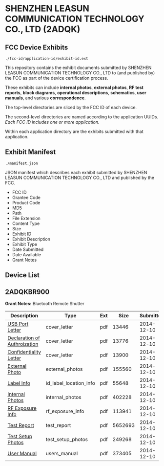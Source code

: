 # SHENZHEN LEASUN COMMUNICATION TECHNOLOGY CO., LTD (2ADQK)
## FCC Device Exhibits

```
./fcc-id/application-id/exhibit-id.ext
```

This repository contains the exhibit documents submitted by SHENZHEN LEASUN COMMUNICATION TECHNOLOGY CO., LTD to (and published by) the FCC as part of the device certification process.

These exhibits can include **internal photos**, **external photos**, **RF test reports**, **block diagrams**, **operational descriptions**, **schematics**, **user manuals**, and various **correspondence**.

The top-level directories are sliced by the FCC ID of each device.

The second-level directories are named according to the application UUIDs. *Each FCC ID includes one or more application.*

Within each application directory are the exhibits submitted with that application. 

## Exhibit Manifest

```
./manifest.json
```

JSON manifest which describes each exhibit submitted by SHENZHEN LEASUN COMMUNICATION TECHNOLOGY CO., LTD and published by the FCC.

- FCC ID
- Grantee Code
- Product Code
- MD5
- Path
- File Extension
- Content Type
- Size
- Exhibit ID
- Exhibit Description
- Exhibit Type
- Date Submitted
- Date Available
- Grant Notes

## Device List
## 2ADQKBR900
**Grant Notes:** Bluetooth Remote Shutter

| Description | Type | Ext | Size | Submitted | Available |
| ----------- | ---- | --- | ---- | --------- | --------- |
| [USB Port Letter](2ADQKBR900/962bfb1ff4977599eb0264a12302e5d8/2468603.pdf) | cover_letter | pdf | 13446 | 2014-12-10 | 2014-12-10 |
| [Declaration of Authroization](2ADQKBR900/962bfb1ff4977599eb0264a12302e5d8/2468607.pdf) | cover_letter | pdf | 13776 | 2014-12-10 | 2014-12-10 |
| [Confidentiality Letter](2ADQKBR900/962bfb1ff4977599eb0264a12302e5d8/2468608.pdf) | cover_letter | pdf | 13900 | 2014-12-10 | 2014-12-10 |
| [External Photo](2ADQKBR900/962bfb1ff4977599eb0264a12302e5d8/2468602.pdf) | external_photos | pdf | 155560 | 2014-12-10 | 2014-12-10 |
| [Label Info](2ADQKBR900/962bfb1ff4977599eb0264a12302e5d8/2468605.pdf) | id_label_location_info | pdf | 55648 | 2014-12-10 | 2014-12-10 |
| [Internal Photos](2ADQKBR900/962bfb1ff4977599eb0264a12302e5d8/2468604.pdf) | internal_photos | pdf | 402228 | 2014-12-10 | 2014-12-10 |
| [RF Exposure Info](2ADQKBR900/962bfb1ff4977599eb0264a12302e5d8/2468601.pdf) | rf_exposure_info | pdf | 113941 | 2014-12-10 | 2014-12-10 |
| [Test Report](2ADQKBR900/962bfb1ff4977599eb0264a12302e5d8/2468600.pdf) | test_report | pdf | 5652693 | 2014-12-10 | 2014-12-10 |
| [Test Setup Photos](2ADQKBR900/962bfb1ff4977599eb0264a12302e5d8/2468609.pdf) | test_setup_photos | pdf | 249268 | 2014-12-10 | 2014-12-10 |
| [User Manual](2ADQKBR900/962bfb1ff4977599eb0264a12302e5d8/2468606.pdf) | users_manual | pdf | 373405 | 2014-12-10 | 2014-12-10 |
